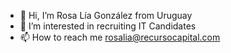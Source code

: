 - 👋 Hi, I’m Rosa Lía González from Uruguay
- 👀 I’m interested in recruiting IT Candidates
- 📫 How to reach me rosalia@recursocapital.com

<!---
rosalia1981/rosalia1981 is a ✨ special ✨ repository because its `README.md` (this file) appears on your GitHub profile.
You can click the Preview link to take a look at your changes.
--->
